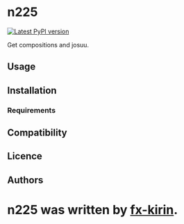 # n225

[![Latest PyPI version](https://img.shields.io/pypi/v/package_name.svg)](https://pypi.python.org/pypi/n225)

Get compositions and josuu.

## Usage

## Installation

### Requirements

## Compatibility

## Licence

## Authors

# n225 was written by [fx-kirin](fx.kirin@gmail.com).
